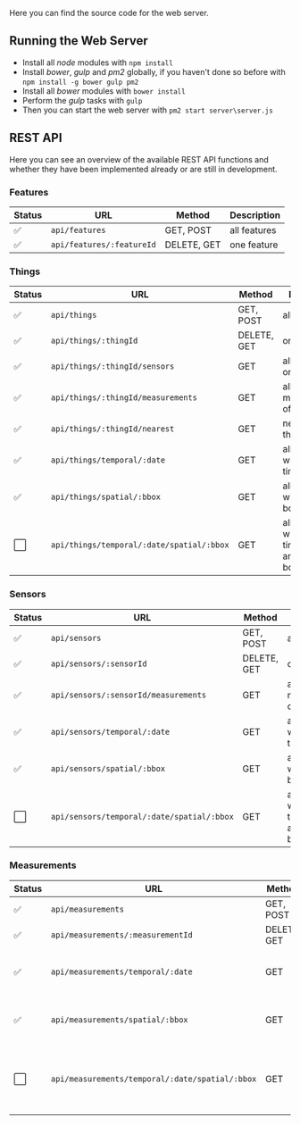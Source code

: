 Here you can find the source code for the web server.

## Running the Web Server

* Install all *node* modules with `npm install`
* Install *bower*, *gulp* and *pm2* globally, if you haven't done so before with `npm install -g bower gulp pm2`
* Install all *bower* modules with `bower install`
* Perform the *gulp* tasks with `gulp`
* Then you can start the web server with `pm2 start server\server.js`

## REST API

Here you can see an overview of the available REST API functions and whether they have been implemented already or are still in development.

### Features

Status | URL | Method | Description
-------|-----|--------|------------
:white_check_mark: | `api/features` | GET, POST | all features
:white_check_mark: | `api/features/:featureId` | DELETE, GET | one feature

### Things

Status | URL | Method | Description
-------|-----|--------|------------
:white_check_mark: | `api/things` | GET, POST | all things
:white_check_mark: | `api/things/:thingId` | DELETE, GET | one thing
:white_check_mark: | `api/things/:thingId/sensors` | GET | all sensors of one thing
:white_check_mark: | `api/things/:thingId/measurements` | GET | all measurements of one thing
:white_check_mark: | `api/things/:thingId/nearest` | GET | nearest other thing
:white_check_mark: | `api/things/temporal/:date` | GET | all things within one time frame
:white_check_mark: | `api/things/spatial/:bbox` | GET | all things within one bounding box
:white_large_square: | `api/things/temporal/:date/spatial/:bbox` | GET | all things within one time frame and one bounding box

### Sensors

Status | URL | Method | Description
-------|-----|--------|------------
:white_check_mark: | `api/sensors` | GET, POST | all sensors
:white_check_mark: | `api/sensors/:sensorId` | DELETE, GET | one sensor
:white_check_mark: | `api/sensors/:sensorId/measurements` | GET | all measurements of one sensor
:white_check_mark: | `api/sensors/temporal/:date` | GET | all sensors within one time frame
:white_check_mark: | `api/sensors/spatial/:bbox` | GET | all sensors within one bounding box
:white_large_square: | `api/sensors/temporal/:date/spatial/:bbox` | GET | all sensors within one time frame and one bounding box

### Measurements

Status | URL | Method | Description
-------|-----|--------|------------
:white_check_mark: | `api/measurements` | GET, POST | all measurements
:white_check_mark: | `api/measurements/:measurementId` | DELETE, GET | one measurement
:white_check_mark: | `api/measurements/temporal/:date` | GET | all measurements within one time frame
:white_check_mark: | `api/measurements/spatial/:bbox` | GET | all measurements within one bounding box
:white_large_square: | `api/measurements/temporal/:date/spatial/:bbox` | GET | all measurements within one time frame and one bounding box
